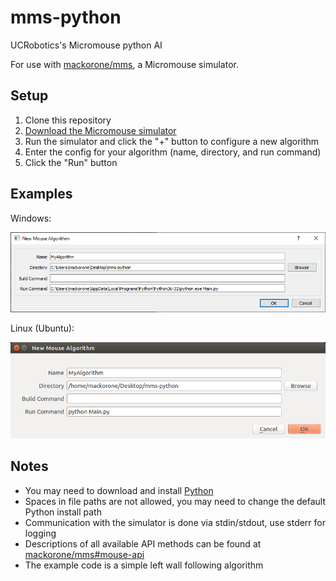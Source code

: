 # mms-python

UCRobotics's Micromouse python AI

For use with [mackorone/mms](https://github.com/mackorone/mms), a Micromouse simulator.

## Setup

1. Clone this repository
1. [Download the Micromouse simulator](https://github.com/mackorone/mms#download)
1. Run the simulator and click the "+" button to configure a new algorithm
1. Enter the config for your algorithm (name, directory, and run command)
1. Click the "Run" button

## Examples

Windows:

![figure](images/config-windows.png)

Linux (Ubuntu):

![figure](images/config-linux.png)

## Notes

- You may need to download and install [Python](https://www.python.org/downloads/)
- Spaces in file paths are not allowed, you may need to change the default Python install path
- Communication with the simulator is done via stdin/stdout, use stderr for logging
- Descriptions of all available API methods can be found at [mackorone/mms#mouse-api](https://github.com/mackorone/mms#mouse-api)
- The example code is a simple left wall following algorithm
